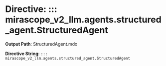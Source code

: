 # Directive: ::: mirascope_v2_llm.agents.structured_agent.StructuredAgent

**Output Path**: StructuredAgent.mdx

**Directive String**: `::: mirascope_v2_llm.agents.structured_agent.StructuredAgent`

